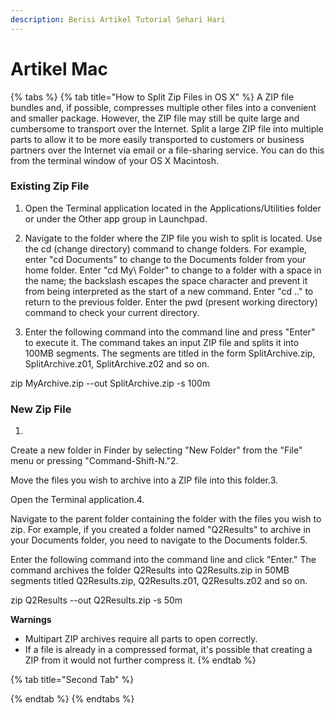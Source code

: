 ```yaml
---
description: Berisi Artikel Tutorial Sehari Hari
---
```


# Artikel Mac



{% tabs %}
{% tab title="How to Split Zip Files in OS X" %}
A ZIP file bundles and, if possible, compresses multiple other files into a convenient and smaller package. However, the ZIP file may still be quite large and cumbersome to transport over the Internet. Split a large ZIP file into multiple parts to allow it to be more easily transported to customers or business partners over the Internet via email or a file-sharing service. You can do this from the terminal window of your OS X Macintosh.

### Existing Zip File

1. Open the Terminal application located in the Applications/Utilities folder or under the Other app group in Launchpad.

2. Navigate to the folder where the ZIP file you wish to split is located. Use the cd \(change directory\) command to change folders. For example, enter "cd Documents" to change to the Documents folder from your home folder. Enter "cd My\ Folder" to change to a folder with a space in the name; the backslash escapes the space character and prevent it from being interpreted as the start of a new command. Enter "cd .." to return to the previous folder. Enter the pwd \(present working directory\) command to check your current directory.

3. Enter the following command into the command line and press "Enter" to execute it. The command takes an input ZIP file and splits it into 100MB segments. The segments are titled in the form SplitArchive.zip, SplitArchive.z01, SplitArchive.z02 and so on.

zip MyArchive.zip --out SplitArchive.zip -s 100m



### New Zip File

1. 

Create a new folder in Finder by selecting "New Folder" from the "File" menu or pressing "Command-Shift-N."2. 

Move the files you wish to archive into a ZIP file into this folder.3. 

Open the Terminal application.4. 

Navigate to the parent folder containing the folder with the files you wish to zip. For example, if you created a folder named "Q2Results" to archive in your Documents folder, you need to navigate to the Documents folder.5. 

Enter the following command into the command line and click "Enter." The command archives the folder Q2Results into Q2Results.zip in 50MB segments titled Q2Results.zip, Q2Results.z01, Q2Results.z02 and so on.

zip Q2Results --out Q2Results.zip -s 50m

**Warnings**

* Multipart ZIP archives require all parts to open correctly.
* If a file is already in a compressed format, it's possible that creating a ZIP from it would not further compress it.
{% endtab %}

{% tab title="Second Tab" %}

{% endtab %}
{% endtabs %}



